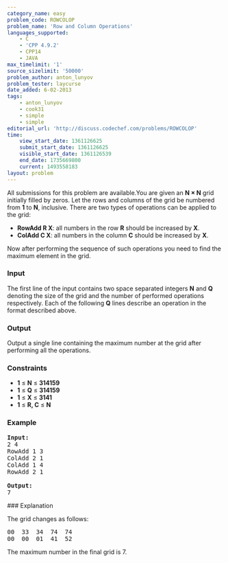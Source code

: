 ```yaml
---
category_name: easy
problem_code: ROWCOLOP
problem_name: 'Row and Column Operations'
languages_supported:
    - C
    - 'CPP 4.9.2'
    - CPP14
    - JAVA
max_timelimit: '1'
source_sizelimit: '50000'
problem_author: anton_lunyov
problem_tester: laycurse
date_added: 6-02-2013
tags:
    - anton_lunyov
    - cook31
    - simple
    - simple
editorial_url: 'http://discuss.codechef.com/problems/ROWCOLOP'
time:
    view_start_date: 1361126625
    submit_start_date: 1361126625
    visible_start_date: 1361126539
    end_date: 1735669800
    current: 1493558183
layout: problem
---
```

All submissions for this problem are available.You are given an **N × N** grid initially filled by zeros. Let the rows and columns of the grid be numbered from **1** to **N**, inclusive. There are two types of operations can be applied to the grid:

- **RowAdd R X**: all numbers in the row **R** should be increased by **X**.
- **ColAdd C X**: all numbers in the column **C** should be increased by **X**.

Now after performing the sequence of such operations you need to find the maximum element in the grid.

### Input

The first line of the input contains two space separated integers **N** and **Q** denoting the size of the grid and the number of performed operations respectively. Each of the following **Q** lines describe an operation in the format described above.

### Output

Output a single line containing the maximum number at the grid after performing all the operations.

### Constraints

- **1** ≤ **N** ≤ **314159**
- **1** ≤ **Q** ≤ **314159**
- **1** ≤ **X** ≤ **3141**
- **1** ≤ **R, C** ≤ **N**

### Example

<pre>
<b>Input:</b>
2 4
RowAdd 1 3
ColAdd 2 1
ColAdd 1 4
RowAdd 2 1

<b>Output:</b>
7
</pre>### Explanation

The grid changes as follows:

<pre>00  33  34  74  74
00  00  01  41  52
</pre>The maximum number in the final grid is 7.
